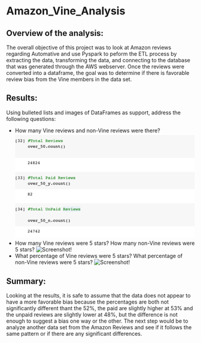 # Amazon_Vine_Analysis

## Overview of the analysis:

The overall objective of this project was to look at Amazon reviews regarding Automative and use Pyspark to peform the ETL process by extracting the data, transforming the data, and connecting to the database that was generated through the AWS webserver. Once the reviews were converted into a dataframe, the goal was to determine if there is favorable review bias from the Vine members in the data set.

## Results: 
Using bulleted lists and images of DataFrames as support, address the following questions:

* How many Vine reviews and non-Vine reviews were there?
 ![Screenshot!](./Images/Total_Reviews.png)
* How many Vine reviews were 5 stars? How many non-Vine reviews were 5 stars?
![Screenshot!](./Images/Total_5_Start_Reviews.png)
* What percentage of Vine reviews were 5 stars? What percentage of non-Vine reviews were 5 stars?
 ![Screenshot!](./Images/Percentage_5_Star_Reviews.png)



## Summary: 
Looking at the results, it is safe to assume that the data does not appear to have a more favorable bias because the percentages are both not significantly different thant the 52%, the paid are slightly higher at 53% and the unpaid reviews are slightly lower at 48%, but the difference is not enough to suggest a bias one way or the other. The next step would be to analyze another data set from the Amazon Reviews and see if it follows the same pattern or if there are any significant differences. 


